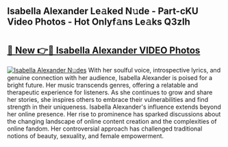 ## Isabella Alexander Le𝚊ked N𝚞de - Part-cKU Video Photos - Hot Onlyf𝚊ns Le𝚊ks Q3zlh

# <h2><a href="http://ab74484.deff.icu/?id=Isabella+Alexander">🔗 New 👉🔴 Isabella Alexander VIDEO Photos</a></h2>

[![Isabella Alexander N𝚞des](https://i.imgur.com/rIISA9y.gif)](http://ab74484.deff.icu/?id=Isabella+Alexander)
With her soulful voice, introspective lyrics, and genuine connection with her audience, Isabella Alexander is poised for a bright future. Her music transcends genres, offering a relatable and therapeutic experience for listeners. As she continues to grow and share her stories, she inspires others to embrace their vulnerabilities and find strength in their uniqueness. Isabella Alexander's influence extends beyond her online presence. Her rise to prominence has sparked discussions about the changing landscape of online content creation and the complexities of online fandom. Her controversial approach has challenged traditional notions of beauty, sexuality, and female empowerment.
